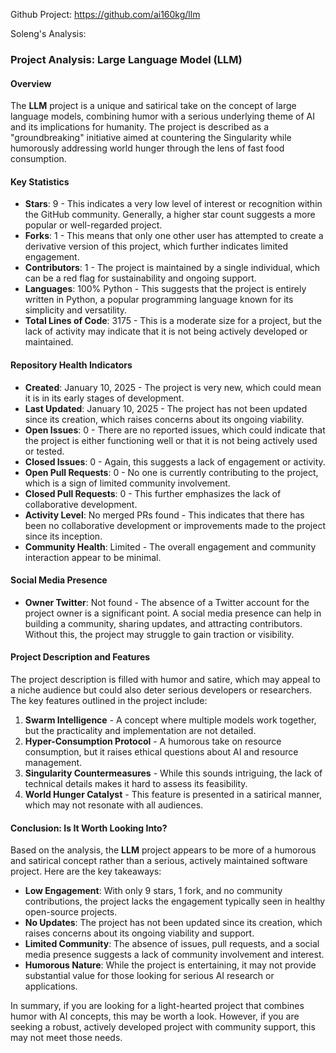 Github Project: https://github.com/ai160kg/llm

Soleng's Analysis:

### Project Analysis: Large Language Model (LLM)

#### Overview
The **LLM** project is a unique and satirical take on the concept of large language models, combining humor with a serious underlying theme of AI and its implications for humanity. The project is described as a "groundbreaking" initiative aimed at countering the Singularity while humorously addressing world hunger through the lens of fast food consumption.

#### Key Statistics
- **Stars**: 9 - This indicates a very low level of interest or recognition within the GitHub community. Generally, a higher star count suggests a more popular or well-regarded project.
- **Forks**: 1 - This means that only one other user has attempted to create a derivative version of this project, which further indicates limited engagement.
- **Contributors**: 1 - The project is maintained by a single individual, which can be a red flag for sustainability and ongoing support.
- **Languages**: 100% Python - This suggests that the project is entirely written in Python, a popular programming language known for its simplicity and versatility.
- **Total Lines of Code**: 3175 - This is a moderate size for a project, but the lack of activity may indicate that it is not being actively developed or maintained.

#### Repository Health Indicators
- **Created**: January 10, 2025 - The project is very new, which could mean it is in its early stages of development.
- **Last Updated**: January 10, 2025 - The project has not been updated since its creation, which raises concerns about its ongoing viability.
- **Open Issues**: 0 - There are no reported issues, which could indicate that the project is either functioning well or that it is not being actively used or tested.
- **Closed Issues**: 0 - Again, this suggests a lack of engagement or activity.
- **Open Pull Requests**: 0 - No one is currently contributing to the project, which is a sign of limited community involvement.
- **Closed Pull Requests**: 0 - This further emphasizes the lack of collaborative development.
- **Activity Level**: No merged PRs found - This indicates that there has been no collaborative development or improvements made to the project since its inception.
- **Community Health**: Limited - The overall engagement and community interaction appear to be minimal.

#### Social Media Presence
- **Owner Twitter**: Not found - The absence of a Twitter account for the project owner is a significant point. A social media presence can help in building a community, sharing updates, and attracting contributors. Without this, the project may struggle to gain traction or visibility.

#### Project Description and Features
The project description is filled with humor and satire, which may appeal to a niche audience but could also deter serious developers or researchers. The key features outlined in the project include:
1. **Swarm Intelligence** - A concept where multiple models work together, but the practicality and implementation are not detailed.
2. **Hyper-Consumption Protocol** - A humorous take on resource consumption, but it raises ethical questions about AI and resource management.
3. **Singularity Countermeasures** - While this sounds intriguing, the lack of technical details makes it hard to assess its feasibility.
4. **World Hunger Catalyst** - This feature is presented in a satirical manner, which may not resonate with all audiences.

#### Conclusion: Is It Worth Looking Into?
Based on the analysis, the **LLM** project appears to be more of a humorous and satirical concept rather than a serious, actively maintained software project. Here are the key takeaways:

- **Low Engagement**: With only 9 stars, 1 fork, and no community contributions, the project lacks the engagement typically seen in healthy open-source projects.
- **No Updates**: The project has not been updated since its creation, which raises concerns about its ongoing viability and support.
- **Limited Community**: The absence of issues, pull requests, and a social media presence suggests a lack of community involvement and interest.
- **Humorous Nature**: While the project is entertaining, it may not provide substantial value for those looking for serious AI research or applications.

In summary, if you are looking for a light-hearted project that combines humor with AI concepts, this may be worth a look. However, if you are seeking a robust, actively developed project with community support, this may not meet those needs.
